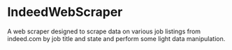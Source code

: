# IndeedWebScraper
A web scraper designed to scrape data on various job listings from indeed.com by job title and state and perform some light data manipulation.
